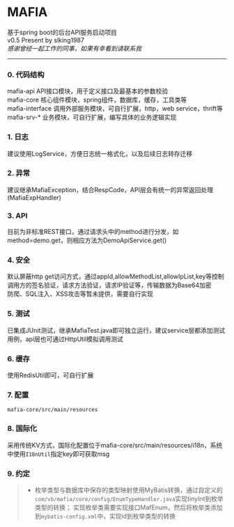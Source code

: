 # MAFIA

基于spring boot的后台API服务启动项目  
v0.5 Present by slking1987   
*感谢曾经一起工作的同事，如果有幸看到请联系我*

---

### 0. 代码结构
mafia-api API接口模块，用于定义接口及最基本的参数校验  
mafia-core 核心组件模块，spring组件，数据库，缓存，工具类等  
mafia-interface 调用外部服务模块，可自行扩展，http，web service，thrift等  
mafia-srv-* 业务模块，可自行扩展，编写具体的业务逻辑实现

### 1. 日志

建议使用LogService，方便日志统一格式化，以及后续日志转存迁移

### 2. 异常

建议继承MafiaException，结合RespCode，API层会有统一的异常返回处理(MafiaExpHandler)

### 3. API

目前为非标准REST接口，通过请求头中的method进行分发，如 method=demo.get，则相应方法为DemoApiService.get()

### 4. 安全

默认屏蔽http get访问方式，通过appId,allowMethodList,allowIpList,key等控制调用方的签名验证，请求方法验证，请求IP验证等，传输数据为Base64加密  
防爬、SQL注入、XSS攻击等暂未提供，需要自行实现

### 5. 测试

已集成JUnit测试，继承MafiaTest.java即可独立运行，建议service层都添加测试用例，api层也可通过HttpUtil模拟调用测试

### 6. 缓存

使用RedisUtil即可，可自行扩展

### 7. 配置

`mafia-core/src/main/resources`

### 8. 国际化

采用传统KV方式，国际化配置位于mafia-core/src/main/resources/i18n，系统中使用`I18nUtil`指定key即可获取msg

### 9. 约定

> * 枚举类型与数据库中保存的类型映射使用MyBatis转换，通过自定义的`com/vb/mafia/core/config/EnumTypeHandler.java`实现tinyInt到枚举类型的转换；
实现枚举类需要实现接口MafEnum，然后将枚举类添加到`mybatis-config.xml`中，实现id到枚举类型的转换
